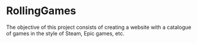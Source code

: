 # RollingGames
The objective of this project consists of creating a website with a catalogue of games in the style of Steam, Epic games, etc. 
